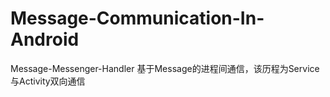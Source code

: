 # Message-Communication-In-Android
Message-Messenger-Handler
基于Message的进程间通信，该历程为Service与Activity双向通信
